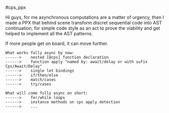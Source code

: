 #cps_ppx

Hi guys, for me asynchronous computations are a matter of urgency, then I made a PPX that behind scene transform discret sequential code into AST continuation, for simple code style as an act to prove the viability and get helped to implement all the AST patterns.

If more people get on board, it can move further.

```
What works fully async by now:
------>    nested [@cps] function declaration
------>    function apply "named by: await/delay or with sufix Cps/Await/Delay"
------>    single let bindings
------>    if/then/else
------>    match/cases
------>    try/cases

What will come fully async on short:
------>    for/while loops
------>    instance methods on cps apply detection
------>    ...
```